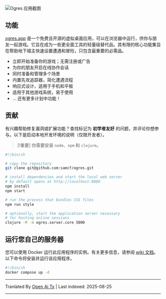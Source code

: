 ![Ogres 应用截图](https://raw.githubusercontent.com/samcf/ogres/main/site/web/media/ogres-media-collection.webp)

## 功能

[ogres.app](https://ogres.app) 是一个免费且开源的虚拟桌面应用，可以在浏览器中运行，供你与朋友一起游戏。它旨在成为一些更全面工具的轻量级替代品。其有限的核心功能集旨在帮助地下城主快速设置遭遇和冒险，只包含最重要的必需品。

- 立即开始准备你的游戏；无需注册或广告
- 为你的朋友开启在线协作会话
- 同时准备和管理多个场景
- 内置先攻追踪器，简化遭遇流程
- 响应式设计，适用于手机和平板
- 适用于其他游戏系统，易于使用
- … 还有更多计划中功能！

## 贡献

有兴趣帮助修复漏洞或扩展功能？查找标记为 **初学者友好** 的问题，并评论你想参与。以下是启动本地开发环境的说明（仅限开发者）。

> [!重要]
> 你需要安装 `node`、`npm` 和 `clojure`。

```sh
#!/bin/sh

# copy the repository
git clone git@github.com:samcf/ogres.git

# install dependencies and start the local web server
# by default opens at http://localhost:8080
npm install
npm start

# run the process that bundles CSS files
npm run style

# optionally, start the application server necessary
# for hosting online sessions
clojure -M -m ogres.server.core 5000
```

## 运行您自己的服务器

您可以使用 Docker 运行此应用程序的实例。有关更多信息，请参阅 [wiki 文档](https://github.com/samcf/ogres/wiki/Docker-Usage)。以下命令将安装并运行该应用程序。

```sh
#!/bin/sh
docker compose up -d
```


---

Tranlated By [Open Ai Tx](https://github.com/OpenAiTx/OpenAiTx) | Last indexed: 2025-08-25

---